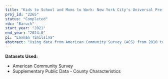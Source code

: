 ```yaml
---
title: "Kids to School and Moms to Work: New York City's Universal Pre-K Expansion and Mother's Employment"
proj_id: "2265"
status: "Completed"
rdc: "Baruch"
start_year: "2021"
end_year: "2024.0"
pi: "Laxman Timilsina"
abstract: "Using data from American Community Survey (ACS) from 2010 to 2017, this project examines the impact of New York City's expansion of universal pre-kindergarten (UPK) as of Fall of 2014 on the labor force participation of mothers with a Pre-K-eligible child.  Any child who turns 4 years old in a given year and residing in NYC for the past year is eligible for enrollment in UPK in September of the coming school year.  Comparing these mothers with other mothers whose youngest child is 1, 2 and 3 years old and with mothers living in adjacent counties in New York Metropolitan Area (NMA) to NYC, we estimate the program's impact on their labor force participation. We analyze potential heterogeneity in the effect on different sub-populations, given that the uptake of the program is more likely among socioeconomically-disadvantaged and single-mother households."
---
```


**Datasets Used:**

  - American Community Survey 
  - Supplementary Public Data - County Characteristics 

